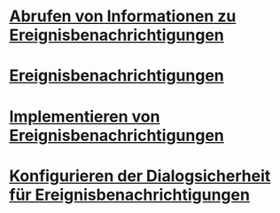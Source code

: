 # [Abrufen von Informationen zu Ereignisbenachrichtigungen](get-information-about-event-notifications.md)
# [Ereignisbenachrichtigungen](event-notifications.md)
# [Implementieren von Ereignisbenachrichtigungen](implement-event-notifications.md)
# [Konfigurieren der Dialogsicherheit für Ereignisbenachrichtigungen](configure-dialog-security-for-event-notifications.md)
